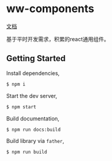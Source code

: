 # ww-components

[文档](https://storybook-template-ten.vercel.app/?path=/docs/configure--docs)


基于平时开发需求，积累的react通用组件。

## Getting Started

Install dependencies,

```bash
$ npm i
```

Start the dev server,

```bash
$ npm start
```

Build documentation,

```bash
$ npm run docs:build
```

Build library via `father`,

```bash
$ npm run build
```
